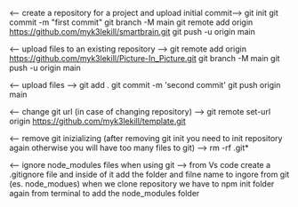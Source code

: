 <-- create a repository for a project and upload initial commit-->
git init
git commit -m "first commit"
git branch -M main
git remote add origin https://github.com/myk3lekill/smartbrain.git
git push -u origin main

<-- upload files to an existing repository -->
git remote add origin https://github.com/myk3lekill/Picture-In_Picture.git
git branch -M main
git push -u origin main

<-- upload files -->
git add .
git commit -m 'second commit'
git push origin main

<-- change git url (in case of changing repository) -->
git remote set-url origin https://github.com/myk3lekill/template.git

<-- remove git inizializing (after removing git init you need to init repository again otherwise you will have too many files to git) -->
rm -rf .git*

<-- ignore node_modules files when using git -->
from Vs code create a .gitignore file and inside of it add the folder and filne name to ingore from git (es. node_modues)
when we clone repository we have to npm init folder again from terminal to add the node_modules folder